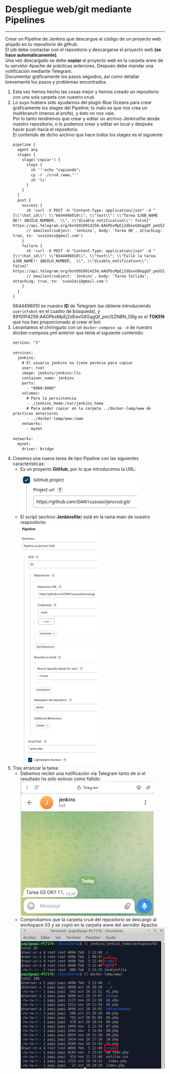 # Despliegue web/git mediante Pipelines  
***
Crear un Pipeline de Jenkins que descargue el código de un proyecto web alojado en tu repositorio de github.  
El job debe contactar con el repositorio y descargarse el proyecto web **(se hace automáticamente)**.  
Una vez descargado se debe **copiar** el proyecto web en la carpeta www de tu servidor Apache de prácticas anteriores.
Después debe mandar una notificación mediante Telegram.  
Documentar gráficamente los pasos seguidos, así como detallar brevemente los pasos  y problemas encontrados.  

1. Esta vez hemos hecho las cosas mejor y hemos creado un repositorio con una sola carpeta con nuestro crud.  
2. Lo suyo hubiera sido ayudarnos del plugin Blue Oceans para crear gráficamente los stages del Pipeline; lo malo es que nos crea un multibranch (menos al profe), y ésto no nos vale.  
Por lo tanto tendremos que crear y editar un archivo Jenkinsfile desde nuestro repositorio, o lo podemos crear y editar en local y después hacer push hacia el repositorio.  
El contenido de dicho archivo que hace todos los stages es el siguiente:  
    ```
    pipeline {
      agent any
      stages {
        stage('copiar') {
          steps {
            sh '''echo "copiando";
            cp -r ./crud /www;'''
            sh 'ls'
          }
        }
      }
      post {
        success {
          sh 'curl -X POST -H "Content-Type: application/json" -d "{\\"chat_id\\": \\"6644496010\\", \\"text\\": \\"Tarea $JOB_NAME OK!! $BUILD_NUMBER,  \\", \\"disable_notification\\": false}" https://api.telegram.org/bot6910914256:AAGPbsMpEj2dEexG8GqgQf_peUSZNBN_O8g/sendMessage'
          // emailext(subject: 'Jenkins', body: 'Tarea OK', attachLog: true, to: 'suso2asi@gmail.com')
        }
        failure {
          sh 'curl -X POST -H "Content-Type: application/json" -d "{\\"chat_id\\": \\"6644496010\\", \\"text\\": \\"Falló la tarea $JOB_NAME!! $BUILD_NUMBER,  \\", \\"disable_notification\\": false}" https://api.telegram.org/bot6910914256:AAGPbsMpEj2dEexG8GqgQf_peUSZNBN_O8g/sendMessage'
          // emailext(subject: 'Jenkins', body: 'Tarea fallida', attachLog: true, to: 'suso2asi@gmail.com')
        }
      }
    }
    ```  
    6644496010 es nuestro **ID** de Telegram (se obtiene introduciendo ```userinfobot``` en el cuadro de búsqueda), y 6910914256:AAGPbsMpEj2dEexG8GqgQf_peUSZNBN_O8g es el **TOKEN** que nos han proporcionado al crear el bot.  
3. Levantamos el chiringuito con un ```docker-compose up -d``` de nuestro docker-compose.yml anterior que tenía el siguiente contenido:  
    ```
    version: "3"

    services:
      jenkins:
        # El usuario jenkins no tiene permiso para copiar
        user: root
        image: jenkins/jenkins:lts
        container_name: jenkins
        ports:
          - "8080:8080"
        volumes:
          # Para la persistencia
          - ./jenkins_home:/var/jenkins_home
          # Para poder copiar en la carpeta ../docker-lamp/www de prácticas anteriores
          - ../docker-lamp/www:/www
        networks:
          - mynet
        
    networks:
      mynet:
        driver: bridge
    ```  
4. Creamos una nueva tarea de tipo Pipeline con las siguientes características:  
    - Es un proyecto **GitHub**, por lo que introducimos la URL:  
    ![](./img/2024-02-03_120707.png)  
    - El script (archivo **Jenkinsfile**) está en la rama main de nuestro respositorio:  
    ![](./img/2024-02-03_121207.png)  
5. Tras arrancar la tarea:  
    - Debemos recibir una notificación vía Telegram tanto de si el resultado ha sido exitoso como fallido:  
    ![](./img/2024-02-03_122630.png)  
    - Comprobamos que la carpeta crud del repositorio se descargó al workspace 03 y se copió en la carpeta www del servidor Apache.  
    ![](./img/2024-02-03_124149.png)  


